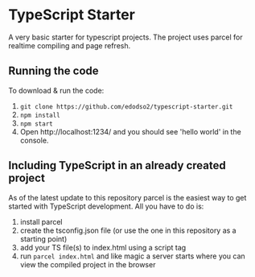 # TypeScript Starter

A very basic starter for typescript projects. The project uses parcel for realtime compiling and page refresh.

## Running the code

To download & run the code:
1. `git clone https://github.com/edodso2/typescript-starter.git`
2. `npm install`
3. `npm start`
4. Open http://localhost:1234/ and you should see 'hello world' in the console.

## Including TypeScript in an already created project

As of the latest update to this repository parcel is the easiest way to get started with TypeScript development. All you have to do is:

1. install parcel
2. create the tsconfig.json file (or use the one in this repository as a starting point)
2. add your TS file(s) to index.html using a script tag
3. run `parcel index.html` and like magic a server starts where you can view the compiled project in the browser


